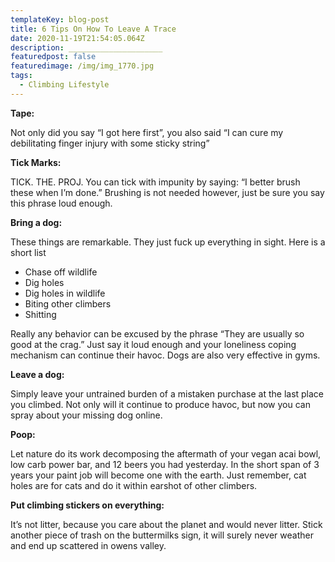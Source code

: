 ```yaml
---
templateKey: blog-post
title: 6 Tips On How To Leave A Trace
date: 2020-11-19T21:54:05.064Z
description: _____________________
featuredpost: false
featuredimage: /img/img_1770.jpg
tags:
  - Climbing Lifestyle
---
```

**Tape:**

Not only did you say “I got here first”, you also said “I can cure my debilitating finger injury with some sticky string”

**Tick Marks:**

TICK. THE. PROJ. You can tick with impunity by saying: “I better brush these when I’m done.” Brushing is not needed however, just be sure you say this phrase loud enough.

**Bring a dog:**

These things are remarkable. They just fuck up everything in sight. Here is a short list

* Chase off wildlife
* Dig holes
* Dig holes in wildlife
* Biting other climbers
* Shitting

Really any behavior can be excused by the phrase “They are usually so good at the crag.” Just say it loud enough and your loneliness coping mechanism can continue their havoc. Dogs are also very effective in gyms.

**Leave a dog:**

Simply leave your untrained burden of a mistaken purchase at the last place you climbed. Not only will it continue to produce havoc, but now you can spray about your missing dog online.

**Poop:**

Let nature do its work decomposing the aftermath of your vegan acai bowl, low carb power bar, and 12 beers you had yesterday. In the short span of 3 years your paint job will become one with the earth. Just remember, cat holes are for cats and do it within earshot of other climbers.

**Put climbing stickers on everything:**

It’s not litter, because you care about the planet and would never litter. Stick another piece of trash on the buttermilks sign, it will surely never weather and end up scattered in owens valley.
